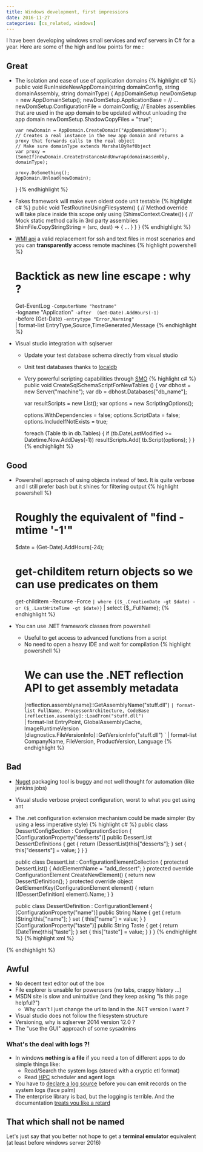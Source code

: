 ```yaml
---
title: Windows development, first impressions
date: 2016-11-27
categories: [cs_related, windows]
---
```


I have been developing windows small services and wcf servers in C# for a year.
Here are some of the high and low points for me :

## Great

* The isolation and ease of use of application domains
{% highlight c# %}
  public void RunInsideNewAppDomain(string domainConfig, string domainAssembly, string domainType) {
      AppDomainSetup newDomSetup = new AppDomainSetup();
      newDomSetup.ApplicationBase = // ...
      newDomSetup.ConfigurationFile = domainConfig;
      // Enables assemblies that are used in the app domain to be updated without unloading the app domain
      newDomSetup.ShadowCopyFiles = "true";

      var newDomain = AppDomain.CreateDomain("AppDomainName");
      // Creates a real instance in the new app domain and returns a proxy that forwards calls to the real object
      // Make sure domainType extends MarshalByRefObject
      var proxy = (SomeIf)newDomain.CreateInstanceAndUnwrap(domainAssembly, domainType);

      proxy.DoSomething();
      AppDomain.Unload(newDomain);
  }
{% endhighlight %}
* Fakes framework will make even oldest code unit testable
{% highlight c# %}
  public void TestRoutineUsingFilesystem() {
      // Method override will take place inside this scope only
      using (ShimsContext.Create()) {
          // Mock static method calls in 3rd party assemblies
          ShimFile.CopyStringString = (src, dest) => { ... }
      }
  }
{% endhighlight %}
* [WMI api][0] a valid replacement for ssh and text files in most scenarios and you can **transparently** access remote machines
{% highlight powershell %}
  # Backtick as new line escape : why ?
  Get-EventLog                                            `
    -ComputerName "hostname"                              `
    -logname "Application"                                `
    -after  (Get-Date).AddHours(-1)                       `
    -before (Get-Date)                                    `
    -entrytype "Error,Warning"                            `
    | format-list EntryType,Source,TimeGenerated,Message
{% endhighlight %}
* Visual studio integration with sqlserver
  * Update your test database schema directly from visual studio
  * Unit test databases thanks to [localdb][6]
  * Very powerful scripting capabilities through [SMO][5]
{% highlight c# %}
  public void CreateSqlSchemaScriptForNewTables () {
      var dbhost = new Server("machine");
      var db = dbhost.Databases["db_name"];

      var resultScripts = new List<StringCollection>();
      var options = new ScriptingOptions();

      options.WithDependencies = false;
      options.ScriptData = false;
      options.IncludeIfNotExists = true;

      foreach (Table tb in db.Tables) {
          if (tb.DateLastModified >= Datetime.Now.AddDays(-1))
              resultScripts.Add( tb.Script(options);
      }
  }
{% endhighlight %}

## Good

* Powershell approach of using objects instead of text. It is quite verbose and I still prefer bash but it shines for filtering output
{% highlight powershell %}
    # Roughly the equivalent of "find -mtime '-1'"
    $date = (Get-Date).AddHours(-24);

    # get-childitem return objects so we can use predicates on them
    get-childitem -Recurse -Force                                          `
    | where {($_.CreationDate -gt $date) -or ($_.LastWriteTime -gt $date)} `
    | select {$_.FullName};
{% endhighlight %}
* You can use .NET framework classes from powershell
  * Useful to get access to advanced functions from a script
  * No need to open a heavy IDE and wait for compilation
{% highlight powershell %}
    # We can use the .NET reflection API to get assembly metadata
    [reflection.assemblyname]::GetAssemblyName("stuff.dll")                 `
        | format-list FullName, ProcessorArchitecture, CodeBase
    [reflection.assembly]::LoadFrom("stuff.dll")                            `
        | format-list EntryPoint, GlobalAssemblyCache, ImageRuntimeVersion
    [diagnostics.FileVersionInfo]::GetVersionInfo("stuff.dll")              `
        | format-list CompanyName, FileVersion, ProductVersion, Language
{% endhighlight %}

## Bad

* [Nuget][3] packaging tool is buggy and not well thought for automation (like jenkins jobs)
* Visual studio verbose project configuration, worst to what you get using ant
* The .net configuration extension mechanism could be made simpler (by using a less imperative style)
{% highlight c# %}
  public class DessertConfigSection : ConfigurationSection {
      [ConfigurationProperty("desserts")]
      public DessertList DessertDefinitions
      {
          get { return (DessertList)this["desserts"];  }
          set { this["desserts"] = value; }
      }
  }

  public class DessertList : ConfigurationElementCollection {
      protected DessertList() {
          AddElementName = "add_dessert";
      }
      protected override ConfigurationElement CreateNewElement() {
          return new DessertDefinition();
      }
      protected override object GetElementKey(ConfigurationElement element) {
          return ((DessertDefinition) element).Name;
      }
  }

  public class DessertDefinition : ConfigurationElement {
      [ConfigurationProperty("name")]
      public String Name {
          get { return (String)this["name"]; }
          set { this["name"] = value; }
      }
      [ConfigurationProperty("taste")]
      public String Taste {
          get { return (DateTime)this["taste"]; }
          set { this["taste"] = value; }
      }
  }
{% endhighlight %}
{% highlight xml %}
  <configuration>
    <configSections>
      <section name="sweets" type="DessertConfigSection"/>
    </configSections>

    <sweets>
        <desserts>
          <add_dessert name="BananaSplit"   taste="yummy"/>
          <add_dessert name="BananaFlambee" taste="oh yeah"/>
       </desserts>
    </sweets>
  </configuration>
{% endhighlight %}

## Awful

* No decent text editor out of the box
* File explorer is unsable for powerusers (no tabs, crappy history ...)
* MSDN site is slow and unintuitive (and they keep asking "Is this page helpful?") 
  * Why can't I just change the url to land in the .NET version I want ?
* Visual studio does not follow the filesystem structure
* Versioning, why is sqlserver 2014 version 12.0 ?
* The "use the GUI" approach of some sysadmins

### What's the deal with logs ?!

* In windows **nothing is a file** if you need a ton of different apps to do simple things like:
  * Read/Search the system logs (stored with a cryptic etl format)
  * Read [HPC][1] scheduler and agent logs
* You have to [declare a log source][4] before you can emit records on the system logs (face palm)
* The enterprise library is bad, but the logging is terrible. And the documentation [treats you like a retard][2]

## That which shall not be named

Let's just say that you better not hope to get a **terminal emulator** equivalent (at least before windows server 2016)

[0]: https://msdn.microsoft.com/en-us/library/aa394585(v=vs.85).aspx
[1]: https://technet.microsoft.com/en-us/library/jj899572(v=ws.11).aspx
[2]: https://msdn.microsoft.com/en-us/library/dn440731(v=pandp.60).aspx
[3]: http://docs.nuget.org/
[4]: https://msdn.microsoft.com/en-us/library/2awhba7a(v=vs.110).aspx#Examples
[5]: https://msdn.microsoft.com/en-us//library/ms162169.aspx
[6]: https://msdn.microsoft.com/en-us/library/hh510202.aspx#Description


